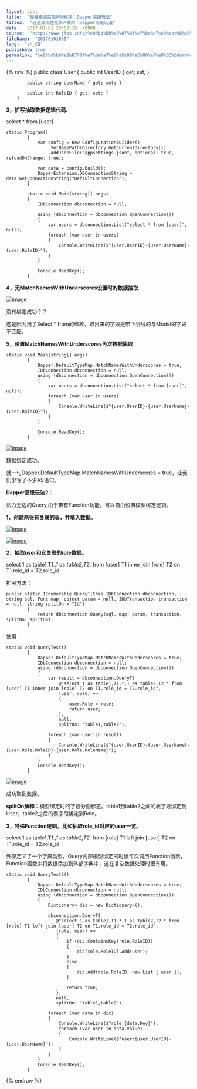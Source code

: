 ```yaml
---
layout: post
title:  "轻量级高性能ORM框架：Dapper高级玩法"
title2:  "轻量级高性能ORM框架：Dapper高级玩法"
date:   2017-01-01 23:52:15  +0800
source:  "http://www.jfox.info/%e8%bd%bb%e9%87%8f%e7%ba%a7%e9%ab%98%e6%80%a7%e8%83%bdorm%e6%a1%86%e6%9e%b6-dapper%e9%ab%98%e7%ba%a7%e7%8e%a9%e6%b3%95.html"
fileName:  "20170101035"
lang:  "zh_CN"
published: true
permalink: "%e8%bd%bb%e9%87%8f%e7%ba%a7%e9%ab%98%e6%80%a7%e8%83%bdorm%e6%a1%86%e6%9e%b6-dapper%e9%ab%98%e7%ba%a7%e7%8e%a9%e6%b3%95.html"
---
```

{% raw %}
public class User
        {
            public int UserID { get; set; }
    
            public string UserName { get; set; }
    
            public int RoleID { get; set; }
        }

**3，扩写抽取数据逻辑代码.**

select * from [user]

    static Program()
            {
                var config = new ConfigurationBuilder()
                    .SetBasePath(Directory.GetCurrentDirectory())
                    .AddJsonFile("appsettings.json", optional: true, reloadOnChange: true);
    
                var data = config.Build();
                DapperExtension.DBConnectionString = data.GetConnectionString("DefaultConnection");
            }
    
            static void Main(string[] args)
            {
                IDbConnection dbconnection = null;
    
                using (dbconnection = dbconnection.OpenConnection())
                {
                    var users = dbconnection.List("select * from [user]", null);
                    foreach (var user in users)
                    {
                        Console.WriteLine($"{user.UserID}-{user.UserName}-{user.RoleID}");
                    }
                }
    
                Console.ReadKey();
            }

**4，无MatchNamesWithUnderscores设置时的数据抽取**

[![image](/wp-content/uploads/2017/07/319628-20170701195139352-1286446753.png)](http://www.jfox.info/go.php?url=http://images2015.cnblogs.com/blog/319628/201707/319628-20170701195138774-1551303313.png)

没有绑定成功？？

这是因为用了Select * from的缘故，取出来的字段是带下划线的与Model的字段不匹配。

**5，设置MatchNamesWithUnderscores再次数据抽取**

    static void Main(string[] args)
            {
                Dapper.DefaultTypeMap.MatchNamesWithUnderscores = true;
                IDbConnection dbconnection = null;
                using (dbconnection = dbconnection.OpenConnection())
                {
                    var users = dbconnection.List("select * from [user]", null);
                    foreach (var user in users)
                    {
                        Console.WriteLine($"{user.UserID}-{user.UserName}-{user.RoleID}");
                    }
                }
    
                Console.ReadKey();
            }

[![image](/wp-content/uploads/2017/07/319628-20170701195140477-1714671408.png)](http://www.jfox.info/go.php?url=http://images2015.cnblogs.com/blog/319628/201707/319628-20170701195139836-684806990.png)

数据绑定成功。

就一句Dapper.DefaultTypeMap.MatchNamesWithUnderscores = true，让我们少写了不少AS语句。

**Dapper高级玩法2：**

法力无边的Query,由于带有Function功能，可以自由设置模型绑定逻辑。

**1，创建两张有关联的表，并填入数据。**

[![image](/wp-content/uploads/2017/07/319628-20170701195141618-1863557863.png)](http://www.jfox.info/go.php?url=http://images2015.cnblogs.com/blog/319628/201707/319628-20170701195141164-35503913.png)

[![image](/wp-content/uploads/2017/07/319628-20170701195142618-1279980874.png)](http://www.jfox.info/go.php?url=http://images2015.cnblogs.com/blog/319628/201707/319628-20170701195142211-1880206721.png)

**2，抽取user和它关联的role数据。**

select 1 as table1,T1.*,1 as table2,T2.* from [user] T1 inner join [role] T2 on T1.role_id = T2.role_id

扩展方法：

    public static IEnumerable QueryT(this IDbConnection dbconnection, string sql, Func map, object param = null, IDbTransaction transaction = null, string splitOn = "Id")
            {
                return dbconnection.Query(sql, map, param, transaction, splitOn: splitOn);
            }

使用：

    static void QueryTest()
            {
                Dapper.DefaultTypeMap.MatchNamesWithUnderscores = true;
                IDbConnection dbconnection = null;
                using (dbconnection = dbconnection.OpenConnection())
                {
                    var result = dbconnection.QueryT(
                        @"select 1 as table1,T1.*,1 as table2,T2.* from [user] T1 inner join [role] T2 on T1.role_id = T2.role_id",
                        (user, role) =>
                        {
                            user.Role = role;
                            return user;
                        },
                        null,
                        splitOn: "table1,table2");
    
                    foreach (var user in result)
                    {
                        Console.WriteLine($"{user.UserID}-{user.UserName}-{user.Role.RoleID}-{user.Role.RoleName}");
                    }
                }
                Console.ReadKey();
            }

[![image](/wp-content/uploads/2017/07/319628-20170701195143868-1216835364.png)](http://www.jfox.info/go.php?url=http://images2015.cnblogs.com/blog/319628/201707/319628-20170701195143446-1180054740.png)

成功取到数据。

**splitOn解释**：模型绑定时的字段分割标志。table1到table2之间的表字段绑定到User，table2之后的表字段绑定到Role。

**3，特殊Function逻辑。比如抽取role_id对应的user一览。**

select 1 as table1,T1.*,1 as table2,T2.* from [role] T1 left join [user] T2 on T1.role_id = T2.role_id

外部定义了一个字典类型，Query内部模型绑定的时候每次调用Function函数，Function函数中将数据添加到外部字典中，这在复杂数据处理时很有用。

    static void QueryTest2()
            {
                Dapper.DefaultTypeMap.MatchNamesWithUnderscores = true;
                IDbConnection dbconnection = null;
                using (dbconnection = dbconnection.OpenConnection())
                {
                    Dictionary> dic = new Dictionary>();
    
                    dbconnection.QueryT(
                       @"select 1 as table1,T1.*,1 as table2,T2.* from [role] T1 left join [user] T2 on T1.role_id = T2.role_id",
                       (role, user) =>
                       {
                           if (dic.ContainsKey(role.RoleID))
                           {
                               dic[role.RoleID].Add(user);
                           }
                           else
                           {
                               dic.Add(role.RoleID, new List { user });
                           }
    
                           return true;
                       },
                       null,
                       splitOn: "table1,table2");
    
                    foreach (var data in dic)
                    {
                        Console.WriteLine($"role:{data.Key}");
                        foreach (var user in data.Value)
                        {
                            Console.WriteLine($"user:{user.UserID}-{user.UserName}");
                        }
                    }
                }
                Console.ReadKey();
            }
{% endraw %}
